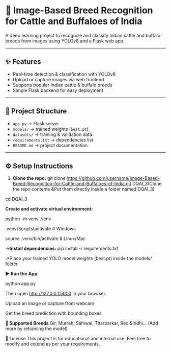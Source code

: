 # 🐄 **Image-Based Breed Recognition for Cattle and Buffaloes of India**

A deep learning project to recognize and classify Indian cattle and buffalo breeds from images using YOLOv8 and a Flask web app.

---

## ✨ Features
- Real-time detection & classification with YOLOv8  
- Upload or capture images via web frontend  
- Supports popular Indian cattle & buffalo breeds  
- Simple Flask backend for easy deployment  

---

## 📂 Project Structure
- `app.py` → Flask server  
- `models/` → trained weights (`best.pt`)  
- `datasets/` → training & validation data    
- `requirements.txt` → dependencies list  
- `README.md` → project documentation  

---

## ⚙️ Setup Instructions

1. **Clone the repo:**
 git clone https://github.com/username/Image-Based-Breed-Recognition-for-Cattle-and-Buffaloes-of-India.git DQAI_3(Clone the repo contents
&Put them directly inside a folder named DQAI_3)

 cd DQAI_3

   
**Create and activate virtual environment:**

python -m venv .venv

.venv\Scripts\activate      # Windows

source .venv/bin/activate   # Linux/Mac

->**Install dependencies:**
pip install -r requirements.txt

->Place your trained YOLO model weights (best.pt) inside the models/ folder.

**▶️ Run the App**

python app.py

Then open http://127.0.0.1:5000 in your browser.

Upload an image or capture from webcam

Get the breed prediction with bounding boxes

**🐃 Supported Breeds**
Gir,
Murrah,
Sahiwal,
Tharparkar,
Red Sindhi...
(Add more by retraining the model)

📜 License
This project is for educational and internal use.
Feel free to modify and extend as per your requirements.
